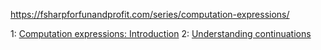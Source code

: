 https://fsharpforfunandprofit.com/series/computation-expressions/

1: [Computation expressions: Introduction](01.md)
2: [Understanding continuations](02.md)
